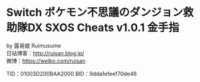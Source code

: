 # Switch ポケモン不思議のダンジョン救助隊DX SXOS Cheats v1.0.1 金手指
by 露易娘 Ruimusume</br>
日站博客：http://ruisan.blog.jp/</br>
微博：https://weibo.com/ruisan</br>

TID：01003D200BAA2000
BID：9dda1efeef70de46
